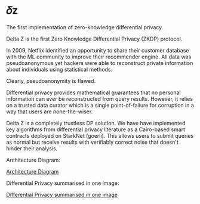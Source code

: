 # 𝛿z
The first implementation of zero-knowledge differential privacy.

Delta Z is the first Zero Knowledge Differential Privacy (ZKDP) protocol.

In 2009, Netflix identified an opportunity to share their customer database with the ML community to improve their recommender engine. All data was pseudoanonymous yet hackers were able to reconstruct private information about individuals using statistical methods. 

Clearly, pseudoanonymity is flawed.

Differential privacy provides mathematical guarantees that no personal information can ever be reconstructed from query results. However, it relies on a trusted data curator which is a single point-of-failure for corruption in a way that users are none-the-wiser.

Delta Z is a completely trustless DP solution. We have have implemented key algorithms from differential privacy literature as a Cairo-based smart contracts deployed on StarkNet (goerli). This allows users to submit queries as normal but receive results with verifiably correct noise that doesn't hinder their analysis.

Architecture Diagram:

[Architecture Diagram](./architecture.png)

Differential Privacy summarised in one image:

[Differential Privacy summarised in one image](./differential-privacy-summary.png)
